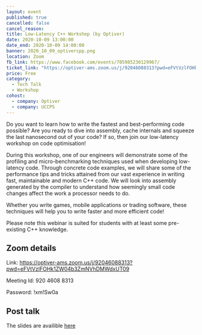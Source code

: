 ```yaml
---
layout: event
published: true
cancelled: false
cancel_reason:
title: Low-Latency C++ Workshop (by Optiver)
date: 2020-10-09 13:00:00
date_end: 2020-10-09 14:00:00
banner: 2020_10_09_optivercpp.png
location: Zoom
fb_link: https://www.facebook.com/events/705985230129967/
ticket_link: "https://optiver-ams.zoom.us/j/92046088313?pwd=eFVtVzlFOHk1ZW04b3ZmNVhDMWdxUT09"
price: Free
category:
  - Tech Talk
  - Workshop
cohost:
  - company: Optiver
  - company: UCCPS
---
```


Do you want to learn how to write the fastest and best-performing code possible? Are you ready to dive into assembly, cache internals and squeeze the last nanosecond out of your code? If so, then join our low-latency workshop on code optimisation!

During this workshop, one of our engineers will demonstrate some of the profiling and micro-benchmarking techniques used when developing low-latency code. Through concrete code examples, we will share some of the performance tips and tricks attained from our vast experience in writing fast, maintainable and modern C++ code. We will look into assembly generated by the compiler to understand how seemingly small code changes affect the work a processor needs to do.

Whether you write games, mobile applications or trading software, these techniques will help you to write faster and more efficient code!

Please note this webinar is suited for students with at least some pre-existing C++ knowledge.

## Zoom details

Link: [ https://optiver-ams.zoom.us/j/92046088313?pwd=eFVtVzlFOHk1ZW04b3ZmNVhDMWdxUT09 ](https://optiver-ams.zoom.us/j/92046088313?pwd=eFVtVzlFOHk1ZW04b3ZmNVhDMWdxUT09)

Meeting Id: 920 4608 8313

Password: !xm!Sw0a

## Post talk

The slides are availible [here](/assets/files/2020_10_09_low_latency_slides.pdf)

